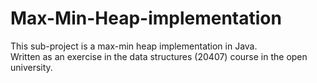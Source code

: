 # Max-Min-Heap-implementation
This sub-project is a max-min heap implementation in Java. \
Written as an exercise in the data structures (20407) course in the open university.
